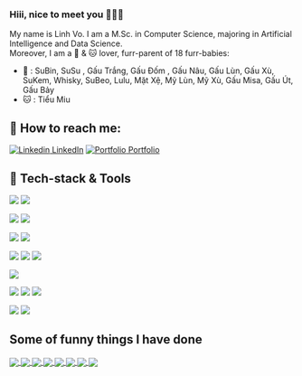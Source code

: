 ### Hiii, nice to meet you 👋👋👋
My name is Linh Vo. I am a M.Sc. in Computer Science, majoring in Artificial Intelligence and Data Science. <br>
Moreover, I am a 🐶 & 🐱 lover, furr-parent of 18 furr-babies: <br>

* 🐶 : SuBin, SuSu , Gấu Trắng, Gấu Đốm , Gấu Nâu, Gấu Lùn, Gấu Xù, SuKem, Whisky, SuBeo, Lulu, Mặt Xệ, Mỹ Lùn, Mỹ Xù, Gấu Misa, Gấu Út, Gấu Bảy
* 🐱  : Tiểu Miu

## 🎄 How to reach me: 

[![Linkedin](https://i.stack.imgur.com/gVE0j.png) LinkedIn](https://www.linkedin.com/in/linh-vo-2607/) [![Portfolio](https://i.stack.imgur.com/tskMh.png) Portfolio](https://vklinhhh.github.io/v.k.linh/) 

## 🤖 Tech-stack & Tools

![](https://img.shields.io/badge/Code-Python-informational?style=flat&logo=python&logoColor=white&color=1D9FD7)
![](https://img.shields.io/badge/Code-R-informational?style=flat&logo=R&logoColor=white&color=276DC3)

![](https://img.shields.io/badge/Code-CSS-informational?style=flat&logo=css3&logoColor=white&color=F7DF1E)
![](https://img.shields.io/badge/Code-HTML-informational?style=flat&logo=html5&logoColor=white&color=E34F26)

![](https://img.shields.io/badge/Query-BigQuery-informational?style=flat&logo=googlebigquery&logoColor=white&color=0769AD)
![](https://img.shields.io/badge/Query-PostgreSQL-informational?style=flat&logo=postgresql&logoColor=white&color=4169E1)

![](https://img.shields.io/badge/AI-Pytorch-informational?style=flat&logo=pytorch&logoColor=white&color=EE4C2C)
![](https://img.shields.io/badge/AI-Keras-informational?style=flat&logo=keras&logoColor=white&color=D00000)
![](https://img.shields.io/badge/AI-Tensorflow-informational?style=flat&logo=tensorflow&logoColor=white&color=FF6F00)

![](https://img.shields.io/badge/OS-Linux-informational?style=flat&logo=linux&logoColor=white&color=fdf0d5)

![](https://img.shields.io/badge/Visualize-PowerBI-informational?style=flat&logo=powerbi&logoColor=white&color=fdf0d5)
![](https://img.shields.io/badge/Visualize-Tableau-informational?style=flat&logo=tableau&logoColor=white&color=fdf0d5)
![](https://img.shields.io/badge/Visualize-Looker-informational?style=flat&logo=looker&logoColor=white&color=4285F4)

![](https://img.shields.io/badge/Office-GoogleSlide-informational?style=flat&logo=googleslides&logoColor=white&color=FBBC04)
![](https://img.shields.io/badge/Office-GoogleSheets-informational?style=flat&logo=googlesheets&logoColor=white&color=34A853)

## Some of funny things I have done

<a href="https://github.com/vklinhhh/Video-Event-Retrieval.git/">
  <img align="center" src="https://github-readme-stats.anuraghazra1.vercel.app/api/pin/?username=vklinhhh&repo=Video-Event-Retrieval&theme=gruvbox" />
</a>

<a href="https://github.com/vklinhhh/Scientific-Abstract-Classification.git">
  <img align="center" src="https://github-readme-stats.vercel.app/api/pin/?username=vklinhhh&repo=Scientific-Abstract-Classification&theme=radical" />
</a>  

<a href="https://github.com/vklinhhh/Vietnamese-Speaker-Recognition.git">
  <img align="center" src="https://github-readme-stats.vercel.app/api/pin/?username=vklinhhh&repo=Vietnamese-Speaker-Recognition&theme=maroongold" />
</a>  

<a href="https://github.com/vklinhhh/Landmark-Classification.git">
  <img align="center" src="https://github-readme-stats.vercel.app/api/pin/?username=vklinhhh&repo=Landmark-Classification&theme=merko" />
</a>  

<a href="https://github.com/vklinhhh/Dog-Breed-Prediction-Streamlit.git">
  <img align="center" src="https://github-readme-stats.vercel.app/api/pin/?username=vklinhhh&repo=Dog-Breed-Prediction-Streamlit&theme=kacho_ga" />
</a>

<a href="https://github.com/vklinhhh/Regression-Boston-Modeling.git">
  <img align="center" src="https://github-readme-stats.vercel.app/api/pin/?username=vklinhhh&repo=Regression-Boston-Modeling&theme=algolia" />
</a>

<a href="https://github.com/vklinhhh/Analysis-NYC311.git">
  <img align="center" src="https://github-readme-stats.vercel.app/api/pin/?username=vklinhhh&repo=Analysis-NYC311&theme=neon" />
</a>  

<a href="https://github.com/vklinhhh/Customer-Testimonial-Analysis.git">
  <img align="center" src="https://github-readme-stats.vercel.app/api/pin/?username=vklinhhh&repo=Customer-Testimonial-Analysis&theme=react" />
</a>  